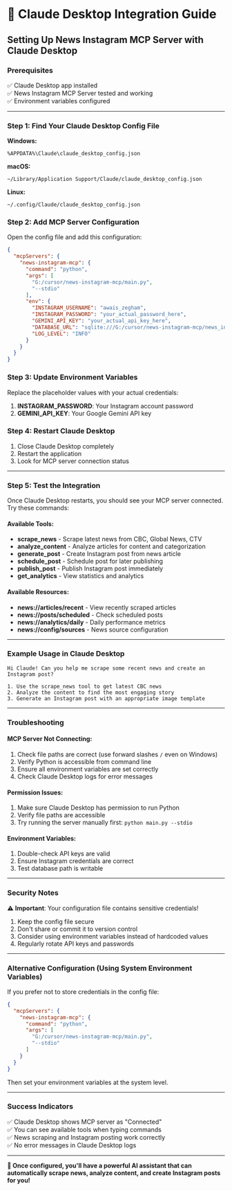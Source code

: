 # 🤖 Claude Desktop Integration Guide

## Setting Up News Instagram MCP Server with Claude Desktop

### Prerequisites
✅ Claude Desktop app installed  
✅ News Instagram MCP Server tested and working  
✅ Environment variables configured  

---

### Step 1: Find Your Claude Desktop Config File

**Windows:**
```
%APPDATA%\Claude\claude_desktop_config.json
```

**macOS:**  
```
~/Library/Application Support/Claude/claude_desktop_config.json
```

**Linux:**
```
~/.config/Claude/claude_desktop_config.json
```

### Step 2: Add MCP Server Configuration

Open the config file and add this configuration:

```json
{
  "mcpServers": {
    "news-instagram-mcp": {
      "command": "python",
      "args": [
        "G:/cursor/news-instagram-mcp/main.py",
        "--stdio"
      ],
      "env": {
        "INSTAGRAM_USERNAME": "awais_zegham",
        "INSTAGRAM_PASSWORD": "your_actual_password_here",
        "GEMINI_API_KEY": "your_actual_api_key_here",
        "DATABASE_URL": "sqlite:///G:/cursor/news-instagram-mcp/news_instagram.db",
        "LOG_LEVEL": "INFO"
      }
    }
  }
}
```

### Step 3: Update Environment Variables

Replace the placeholder values with your actual credentials:

1. **INSTAGRAM_PASSWORD**: Your Instagram account password
2. **GEMINI_API_KEY**: Your Google Gemini API key

### Step 4: Restart Claude Desktop

1. Close Claude Desktop completely
2. Restart the application
3. Look for MCP server connection status

---

### Step 5: Test the Integration

Once Claude Desktop restarts, you should see your MCP server connected. Try these commands:

#### Available Tools:
- **scrape_news** - Scrape latest news from CBC, Global News, CTV
- **analyze_content** - Analyze articles for content and categorization
- **generate_post** - Create Instagram post from news article
- **schedule_post** - Schedule post for later publishing
- **publish_post** - Publish Instagram post immediately  
- **get_analytics** - View statistics and analytics

#### Available Resources:
- **news://articles/recent** - View recently scraped articles
- **news://posts/scheduled** - Check scheduled posts
- **news://analytics/daily** - Daily performance metrics
- **news://config/sources** - News source configuration

---

### Example Usage in Claude Desktop

```
Hi Claude! Can you help me scrape some recent news and create an Instagram post?

1. Use the scrape_news tool to get latest CBC news
2. Analyze the content to find the most engaging story
3. Generate an Instagram post with an appropriate image template
```

---

### Troubleshooting

#### MCP Server Not Connecting:
1. Check file paths are correct (use forward slashes `/` even on Windows)
2. Verify Python is accessible from command line
3. Ensure all environment variables are set correctly
4. Check Claude Desktop logs for error messages

#### Permission Issues:
1. Make sure Claude Desktop has permission to run Python
2. Verify file paths are accessible
3. Try running the server manually first: `python main.py --stdio`

#### Environment Variables:
1. Double-check API keys are valid
2. Ensure Instagram credentials are correct
3. Test database path is writable

---

### Security Notes

⚠️ **Important**: Your configuration file contains sensitive credentials!

1. Keep the config file secure
2. Don't share or commit it to version control
3. Consider using environment variables instead of hardcoded values
4. Regularly rotate API keys and passwords

---

### Alternative Configuration (Using System Environment Variables)

If you prefer not to store credentials in the config file:

```json
{
  "mcpServers": {
    "news-instagram-mcp": {
      "command": "python",
      "args": [
        "G:/cursor/news-instagram-mcp/main.py",
        "--stdio"
      ]
    }
  }
}
```

Then set your environment variables at the system level.

---

### Success Indicators

✅ Claude Desktop shows MCP server as "Connected"  
✅ You can see available tools when typing commands  
✅ News scraping and Instagram posting work correctly  
✅ No error messages in Claude Desktop logs  

---

**🎉 Once configured, you'll have a powerful AI assistant that can automatically scrape news, analyze content, and create Instagram posts for you!**
